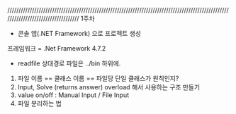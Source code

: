 ///////////////////////////////////////////////////////////////////////////////////////////////////////////////////////////////////
1주차

 - 콘솔 앱(.NET Framework) 으로 프로젝트 생성

프레임워크 = .Net Framework 4.7.2


- readfile 
 상대경로 파일은 ../bin 하위에.


1. 파일 이름 == 클래스 이름 == 파일당 단일 클래스가 원칙인지?
2. Input, Solve (returns answer) overload 해서 사용하는 구조 만들기
3. value on/off : Manual Input / File Input 
4. 파일 분리하는 법